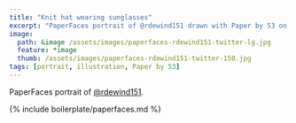 ```yaml
---
title: "Knit hat wearing sunglasses"
excerpt: "PaperFaces portrait of @rdewind151 drawn with Paper by 53 on an iPad."
image: 
  path: &image /assets/images/paperfaces-rdewind151-twitter-lg.jpg 
  feature: *image
  thumb: /assets/images/paperfaces-rdewind151-twitter-150.jpg
tags: [portrait, illustration, Paper by 53]
---
```


PaperFaces portrait of [@rdewind151](http://twitter.com/rdewind151).

{% include boilerplate/paperfaces.md %}